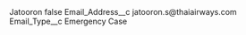 <?xml version="1.0" encoding="UTF-8"?>
<CustomMetadata xmlns="http://soap.sforce.com/2006/04/metadata" xmlns:xsi="http://www.w3.org/2001/XMLSchema-instance" xmlns:xsd="http://www.w3.org/2001/XMLSchema">
    <label>Jatooron</label>
    <protected>false</protected>
    <values>
        <field>Email_Address__c</field>
        <value xsi:type="xsd:string">jatooron.s@thaiairways.com</value>
    </values>
    <values>
        <field>Email_Type__c</field>
        <value xsi:type="xsd:string">Emergency Case</value>
    </values>
</CustomMetadata>

